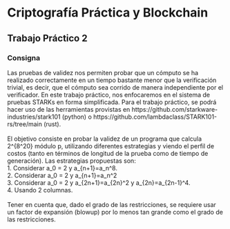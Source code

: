 <h1>Criptografía Práctica y Blockchain</h1>
<h2>Trabajo Práctico 2</h2>
<h3>Consigna</h3>
<p>Las pruebas de validez nos permiten probar que un cómputo se ha realizado
correctamente en un tiempo bastante menor que la verificación trivial, es decir, que el
cómputo sea corrido de manera independiente por el verificador. En este trabajo
práctico, nos enfocaremos en el sistema de pruebas STARKs en forma simplificada.
Para el trabajo práctico, se podrá hacer uso de las herramientas provistas en
https://github.com/starkware-industries/stark101 (python) o
https://github.com/lambdaclass/STARK101-rs/tree/main (rust).
<br><br>
El objetivo consiste en probar la validez de un programa que calcula 2^{8^20} módulo
p, utilizando diferentes estrategias y viendo el perfil de costos (tanto en términos de
longitud de la prueba como de tiempo de generación). Las estrategias propuestas son:
<br>
1. Considerar a_0 = 2 y a_{n+1}=a_n^8.
<br>
2. Considerar a_0 = 2 y a_{n+1}=a_n^2
<br>
3. Considerar a_0 = 2 y a_{2n+1}=a_{2n}^2 y a_{2n}=a_{2n-1}^4.
<br>
4. Usando 2 columnas.
<br><br>
Tener en cuenta que, dado el grado de las restricciones, se requiere usar un factor de
expansión (blowup) por lo menos tan grande como el grado de las restricciones.</p>
